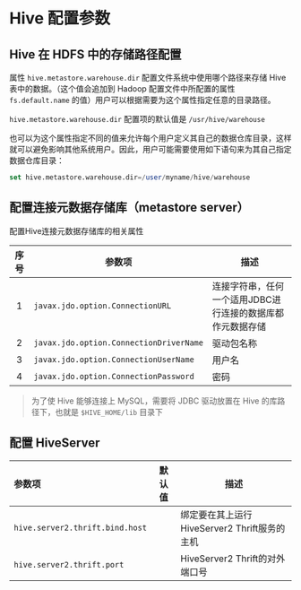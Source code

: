 # Hive 配置参数

## Hive 在 HDFS 中的存储路径配置

属性 `hive.metastore.warehouse.dir` 配置文件系统中使用哪个路径来存储 Hive 表中的数据。（这个值会追加到 Hadoop 配置文件中所配置的属性 `fs.default.name` 的值）用户可以根据需要为这个属性指定任意的目录路径。

`hive.metastore.warehouse.dir` 配置项的默认值是 `/usr/hive/warehouse`

也可以为这个属性指定不同的值来允许每个用户定义其自己的数据仓库目录，这样就可以避免影响其他系统用户。因此，用户可能需要使用如下语句来为其自己指定数据仓库目录：

```sql
set hive.metastore.warehouse.dir=/user/myname/hive/warehouse
```

## 配置连接元数据存储库（metastore server）

配置Hive连接元数据存储库的相关属性

| 序号  | 参数项                                  | 描述                                                       |
| :---: | --------------------------------------- | ---------------------------------------------------------- |
|   1   | `javax.jdo.option.ConnectionURL`        | 连接字符串，任何一个适用JDBC进行连接的数据库都作元数据存储 |
|   2   | `javax.jdo.option.ConnectionDriverName` | 驱动包名称                                                 |
|   3   | `javax.jdo.option.ConnectionUserName`   | 用户名                                                     |
|   4   | `javax.jdo.option.ConnectionPassword`   | 密码                                                       |

> 为了使 Hive 能够连接上 MySQL，需要将 JDBC 驱动放置在 Hive 的库路径下，也就是 `$HIVE_HOME/lib` 目录下

## 配置 HiveServer

| 参数项                          | 默认值 | 描述                                         |
| :------------------------------ | :----: | -------------------------------------------- |
| `hive.server2.thrift.bind.host` |        | 绑定要在其上运行HiveServer2 Thrift服务的主机 |
| `hive.server2.thrift.port`      |        | HiveServer2 Thrift的对外端口号               |